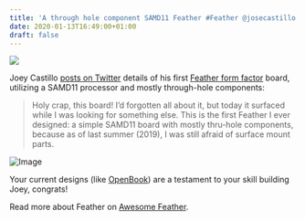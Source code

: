 ```yaml
---
title: 'A through hole component SAMD11 Feather #Feather @josecastillo'
date: 2020-01-13T16:49:00+01:00
draft: false
---
```


![](https://cdn-blog.adafruit.com/uploads/2020/01/Untitled-45.png)

Joey Castillo [posts on Twitter](https://twitter.com/josecastillo/status/1214709951123410944) details of his first [Feather form factor](https://github.com/adafruit/awesome-feather/blob/master/README.md) board, utilizing a SAMD11 processor and mostly through-hole components:

> Holy crap, this board! I’d forgotten all about it, but today it surfaced while I was looking for something else. This is the first Feather I ever designed: a simple SAMD11 board with mostly thru-hole components, because as of last summer (2019), I was still afraid of surface mount parts.

![Image](https://pbs.twimg.com/media/ENuEP9CVUAEAA4e?format=jpg&name=900x900)

Your current designs (like [OpenBook](https://blog.adafruit.com/2020/01/13/openbook-gaining-circuitpython-compatibility-openbook-circuitpython-josecastillo/)) are a testament to your skill building Joey, congrats!

Read more about Feather on [Awesome Feather](https://github.com/adafruit/awesome-feather/blob/master/README.md).